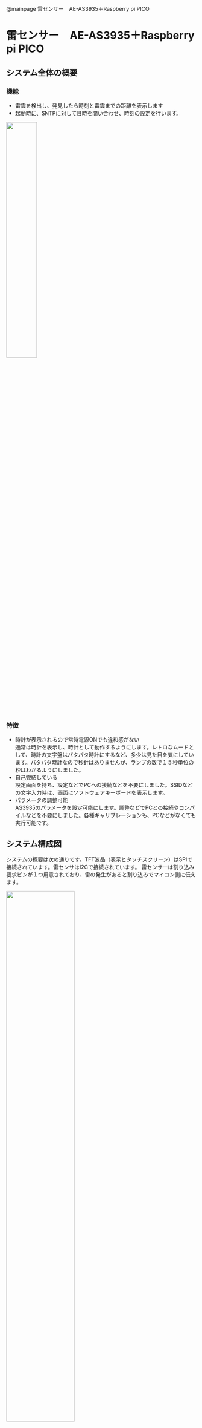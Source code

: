 @mainpage 雷センサー　AE-AS3935＋Raspberry pi PICO

# 雷センサー　AE-AS3935＋Raspberry pi PICO
## システム全体の概要

### 機能
- 雷雲を検出し、発見したら時刻と雷雲までの距離を表示します
- 起動時に、SNTPに対して日時を問い合わせ、時刻の設定を行います。


<img width=40% src="https://qiita-image-store.s3.ap-northeast-1.amazonaws.com/0/2096509/399d4dba-28ba-48a6-8d24-44e05f9e788f.png">


### 特徴
- 時計が表示されるので常時電源ONでも違和感がない<br>通常は時計を表示し、時計として動作するようにします。レトロなムードとして、時計の文字盤はパタパタ時計にするなど、多少は見た目を気にしています。パタパタ時計なので秒針はありませんが、ランプの数で１５秒単位の秒はわかるようにしました。
- 自己完結している<br>設定画面を持ち、設定などでPCへの接続などを不要にしました。SSIDなどの文字入力時は、画面にソフトウェアキーボードを表示します。
- パラメータの調整可能<br/>AS3935のパラメータを設定可能にします。調整などでPCとの接続やコンパイルなどを不要にしました。各種キャリブレーションも、PCなどがなくても実行可能です。

## システム構成図
システムの概要は次の通りです。TFT液晶（表示とタッチスクリーン）はSPIで接続されています。雷センサはI2Cで接続されています。
雷センサーは割り込み要求ピンが１つ用意されており、雷の発生があると割り込みでマイコン側に伝えます。

<img width=60% src="https://qiita-image-store.s3.ap-northeast-1.amazonaws.com/0/2096509/4f186b67-6f3e-4c35-bdfe-ffa1e0b886f7.png">


## ハードウェア

### AS-AE3935について

AS-AE3935は、AMS社のAS3935雷センサーICを搭載したモジュールで、雷の発生を検知し、雷雲までの距離や雷のエネルギーを推定できるデバイスです。秋月電子で販売されており、I2Cを使用して外部に情報を送信します。

主な特徴：
- 検出範囲：最大約40km先の雷を検知
- インターフェース：I²C（秋月電子のモジュールではSPIは未実装）
- 出力：雷検出時にIRQ信号を出力
- 電源電圧：2.4V〜5.5V
- 消費電流：待機時 約70μA、検出時 約350μA
- ノイズ除去機能：人工ノイズと自然雷を区別
- 距離推定：14段階で雷雲までの距離を出力

### 周辺回路について

今回のハードウェアは、Raspberry pi PICO Wをコントローラにして、[AE-AS3935](https://akizukidenshi.com/catalog/g/g108685/)と、ILI9341搭載の2.8インチSPITFT液晶、[MSP2807](https://akizukidenshi.com/catalog/g/g116265/)を使用した、雷センサーのプログラムです。

### 回路図とガーバーデータ

特筆するものはありません。Raspberry PI Picoにそのままポン付けしただけです。回路図ではI2Cに複数のデバイスを接続するためのピンソケットなどがありますが、実装する必要はありません。

<img width=80% src="https://qiita-image-store.s3.ap-northeast-1.amazonaws.com/0/2096509/7d333592-0fa3-4069-920b-c1761f75a544.png">

Kicadの回路図、ボードデータとガーバーデータは[githubのプロジェクトページ](https://github.com/HisayukiNomura/AS3935APP/tree/main/KiCad)からダウンロードできます。

今回はブレッドボードの次、テスト用の片面基板などは作成せず、最初から両面基板で作りJLCPCBに発注しました。ボードは、10cmx10cmで作ってあります。ガーバーデータを使用してそのままPCBを発注することもでき、価格は５枚で$10未満だと思います。　[githubのプロジェクトページ](https://github.com/HisayukiNomura/AS3935APP/tree/main/KiCad)には、Gerber.zip という名前で発注に使用したガーバーデータをアップロードしてあります。



### 使用部品

使用している部品は次の通りです。型番、価格などは秋月電子のものです。（この中には、開発に使用するPCや、デバッグプローブなどは含まれていません。

|名前|型番|個数|単価|備考|
|---|---|---|---|---|
|Raspberry pi PICOW|SC0918|1|￥1,200|PICO 2W も可だが、再コンパイル必要|
|TFT液晶|MSP2807|1|￥1,450||
|雷センサー|AE-AS3935|1|￥2,280||
|ピンヘッダ 1x40|PH-1x40SG|4|￥35||
|カーボン抵抗 3.3KΩ|CF25J3K3B|4|￥1.4|１００個140円を購入|
|積層セラミックコンデンサ 0.1μF|RDER72A104K1K1H03B|1|￥12|１０個120円を購入|
|タクトスイッチ|DTS-63-N-V-BLK(TS-0606-F-N-BLK|5|￥15|代替品(DTS-63-F-N-V-RED(TS-0606-F-N-Rなど)でも可|
|ZIFソケット 40ピン|ULO-ZS431-40P1G|1|￥250|なくても可|

PCBを発注すると、その代金もあわせて￥7,000円くらいあれば、おつりが来ます。

スペックから察するに、おそらく、[雷探くん](https://www.amazon.co.jp/%E6%97%A5%E8%BE%B0%E9%9B%BB%E6%A9%9F%E8%A3%BD%E4%BD%9C%E6%89%80-%E9%9B%B7%E6%8E%A2%E3%81%8F%E3%82%93-NTD-P01/dp/B07Y4YNK15) が、同じシステムで動いていると思われます。こちらは￥15,306します。雷をLEDとビープ音で知らせるようです。

・・・しまった、ブザーくらいつけられるようにしておけばよかった・・・


## ソフトウェアの導入

Raspberry PI に、[githubのbuildフォルダ](https://github.com/HisayukiNomura/AS3935APP/tree/main/build)にある、AS3935APP.uf2を書き込んでください。

デバッグプローブを使用しても、USBから書き込んでも構いません。

書き込みが終わったらソフトウェアが起動しますが、初期状態では正しく動作しません。起動が完了したら、タイトルバー部分をタップし、設定画面に入り、次の設定を変更してください。

- I2Cアドレス　デフォルトは３です。秋月電子のモジュールは、I２Cアドレスが０のものと、３のものがあります。使用しているモジュールにあわせて変更します。
- ネットワーク設定　WIFIを有効にし、SSIDとパスワードを環境にあわせて変更してください。

変更方法の詳細は、ソフトウェア詳細を参照してください。


# ソフトウェア詳細


## 使用しているライブラリ

**グラフィック液晶ライブラリ**
[Rapberry PI Pico 用　ILI9341 TFT液晶 日本語ライブラリ](https://qiita.com/BUBUBB/items/7c6777c04dedf01d7c3b)

## 使用方法

プログラムが起動すると、初期化画面⇒監視画面へと進みます。監視画面から操作を行うと設定画面に移行します。

### 初期化画面


起動すると、最初に初期化画面が表示され、初期化の状況が表示されます。初期化が終わると自動的に次に進みます。

初期化される項目は次の通りです。初期化中の状態を確認し、×がある場合には問題を確認してください。

1. AS3935
2. WIFI初期化
3. WIFI接続
4. タイムゾーン取得
5. AS3935 のキャリブレーション

初期化中に、スクリーンをタッチし続けると、設定を初期化できます。設定がわからなくなってしまった時などに使用します。

### 監視画面

監視画面では時計が表示されます。雷を検知すると、画面に時刻、発生源と雷雲までの概算距離が表示されます。
画面最上部の、Wifiアイコンをタップすると、設定画面に移動します。

<img width=80% src="https://qiita-image-store.s3.ap-northeast-1.amazonaws.com/0/2096509/040e4a44-a444-40cc-9fa9-7d1f8fbbc86a.png">


ここで表示される距離は実際に落雷があった場所までの距離示すものではありません。統計的に、雷雲の先端と現在位置の距離を算出したものです。

発生源は次のようになっています。
- なし　…　信号が存在しません。予期しない誤検出です。
- 雷　…　雷雲を検出しました。雷雲までの距離が表示されます。
- 距離超 …　雷雲を検出しましたが距離が遠すぎます。
- 距離０ …　雷雲を検出しましたが距離がゼロです。
- 誤信号 …　蛍光灯やモーターなどにより誤検出が発生しました。距離はーーーとなり表示されません。
- 雑音多 …　ノイズが多すぎて発生源を特定できません。NOISEFLR ノイズ下限水準を調整してください。


### 設定画面

#### メインメニュー

<img width=40% src="https://qiita-image-store.s3.ap-northeast-1.amazonaws.com/0/2096509/f57a2b36-7983-4cc3-881c-ad6f3cd15b01.png">

- システム設定　…　時刻表示や現在日時の設定を行います
- AS3935設定 …　AS3935の各種パラメータを変更します。変更した後は再起動が必要になります。
- ネットワーク設定 …　WIFIの設定を行います。
- タッチパネルの調整 …　タッチパネルのキャリブレーションを行います。タッチ位置がずれていると感じたときに調整を行ってください。


#### システム設定

<img width=40% src="https://qiita-image-store.s3.ap-northeast-1.amazonaws.com/0/2096509/6b1aabd6-7b43-413a-aeb0-049cb4e42355.png">


- 時刻表示　…　12H/24Hの切り替え。タップすると12時間表示と24時間表示が切り替わります。
- 日時　…　YYYYMMDDHHmmSS の形式で、現在時刻を指定します。たとえば2025/7/1 20:05:00 の場合、20250701200500　と入力します。
- デバッグ … ターミナル(TERM)となし(----)、を切り替えます。ターミナルを指定すると、実行状況がシリアル出力されます。シリアルポートはUART0で、GPIO0がTX、GPIO2がRX、ボーレートは115200です。

#### AS3935設定
ここでは、雷センサーに関する設定を行います。i2Cアドレスと読み込み方法の他は、主に雷センサーの感度調整や、ノイズの除去に関する設定です。


<img width=40% src="https://qiita-image-store.s3.ap-northeast-1.amazonaws.com/0/2096509/03eeb93d-9333-43c8-83b9-2e23e5471c86.png">


- I2C addr …　I2Cアドレスを指定します。１～３が指定できます。デフォルトは３です。秋月電子のAE-AS3935は初期ロットは０、後期ロットは３です。
- ReadMode …　Single/Blockが指定できます。デフォルトはSingleです。SingleはI2Cリードを必要な場所ごとに分けて発行します。Blockは、すべてのレジスタを一回の読み込みで読み込みます。どちらを指定しても結果は同じです。Singleリードで正しく読み込めない場合、ブロックリードを指定します。ブロックリードをサポートしていないデバイスの場合Singleを指定します。
- GAINBOOST …　AFE（アナログフロントエンド）のゲインブースト値を０～３１で指定します。デフォルトは１８（屋内）です。屋外で使用する場合は１４を指定します。
- NOISEFLR …　ノイズ下限水準（ノイズフロアレベル）を０～７で指定します。デフォルト値は２です。この値と、AFEゲインブースト値で、ノイズ下限水準値が決定します。（例えば、デフォルト値である２で、AFEゲインブーストが18のときは、62μVrms）ノイズ下限水準より高いノイズが検出されるとノイズレベルが高すぎて動作ができないという信号が発生します。画面には「雑音多」と表示されます
- WATCHDOG … ウオッチドッグ閾値を０～１０で指定します。デフォルトは２です。ウオッチドックは、AFEが出力している検出信号を監視し、信号がウオッチドッグ閾値で指定された値を超えたら、その信号を検出モードに移行させます。検出モードでは、スパイクの除去などを行い、誤検出を排除します。<br>
ウオッチドッグ閾値を上げると、雑音などの誤検出に強くなりますが弱い雷の検出能力が下がります。<br>ウォッチドッグ閾値を下げると、ノイズの検出が増えますが逆に遠くの雷の検出能力が高くなります。
- MINLIGHT　…　雷の最小検出数を、１、５、９、１６で指定します。デフォルトは０です。雷の信号を検知しても、最新の１５分間以内にここで指定した数を超えないと、雷として検知しません。これは、人工的に発生するノイズによる誤警告を避けるための設定です。
- SPIKEREJ　…　スパイク除去設定を、０～１１で指定します。デフォルトは２です。
スパイク除去設定を上げると、雑音の除去が協力になり誤検出は減りますが、検出効率は下がります。<br>スパイク除去設定を下げると、雑音による誤検出が増えますが、検出効率は上がります。


#### ネットワーク設定
ここでは、WIFIに関する設定を行います。
<img width=40% src="https://qiita-image-store.s3.ap-northeast-1.amazonaws.com/0/2096509/44394bf2-6a63-4f09-90a6-0f074be494f1.png">

- WIFI …　有効/無効を切り替えます。デフォルトは有効です。無効にするとネットワーク機能が動作しなくなります。WIFIで接続エラーが出た場合、自動的にこの設定は「無効」に設定されます。
- SSID …　2.5GHzのSSIDを指定します。最大18文字です。
- PASSWORD　…　指定されたSSIDのパスワードです。


#### タッチパネルの調整
タッチパネルのタッチ位置と、実際にポイントされる位置がずれている場合、このメニューから調整します。

<img width=40% src="https://qiita-image-store.s3.ap-northeast-1.amazonaws.com/0/2096509/1cab0874-47c6-4ca5-b1b7-82cd664d75d9.png">


- タッチスクリーンの調整 …　タッチスクリーンの調整モードに入ります。調整モードに入ると終了するまで抜けることはできません。画面の左上、右上、右下、左下をそれぞれ１０回ずつタップします。タップした位置に丸が表示されます。調整モード中は以前の「ズレた状態」で動作しています。結果として、タップした丸も「ズレ」て表示されますが、気にせずにタップを続けてください。<br><img width=40% src="https://qiita-image-store.s3.ap-northeast-1.amazonaws.com/0/2096509/0f4cc66c-7cda-4e3a-bea7-5348516574b8.png"><br/>
- タッチスクリーンのテスト ... タッチスクリーンのテストモードに入ります。タッチした位置に丸が表示されます。タッチ位置の調整後などに使用し、ずれている場合タッチスクリーンの調整を行ってください。<br><img width=40% src="https://qiita-image-store.s3.ap-northeast-1.amazonaws.com/0/2096509/c0ba15f7-61a4-4cc2-907b-6ebae0364f5d.png">


### 設定画面での文字入力

設定画面は、タップすると順番に切り替わっていく項目のほか、スクリーンにキーボードが表示される入力項目もあります。

<img width=40% src="https://qiita-image-store.s3.ap-northeast-1.amazonaws.com/0/2096509/e889cac0-9138-445f-92e1-b26fe6bff0e9.png">



#### 文字入力
文字入力では、画面にQWERTY配列のキーボードが表示されます。また、入力する部分にはブロックの点滅（挿入モード）/下線（上書きモード）のカーソルが表示されます。カーソルの初期位置は文字列の末尾です。

**キーボードの切り替え**
キーボード右下にある、"aA@" と書かれたキーをタップすると、入力する文字を切り替えることができます。
<img src="https://qiita-image-store.s3.ap-northeast-1.amazonaws.com/0/2096509/533f0c6b-b863-475e-a02b-841c55ba0f5d.png">

**特殊キー**
キーボードにはいくつか特別な動作をするキーがあります。
- ENTERキー。曲がった矢印のキーです。入力内容を決定するときに使用します
- DELキー。カーソルのある位置の文字を削除し右側にある文字を詰めます
- BSキー。カーソルのある位置の前の文字を削除します
- ESCキー。入力を中止します
- INSキー。挿入モードと上書きモードを切り替えます
- 左右キー。カーソルを左右に移動させます


#### 数字入力

日時の入力や、AS3935のパラメータなど、数字だけを受け付ける場合、テンキーパッドが表示されます。<br><img src="https://qiita-image-store.s3.ap-northeast-1.amazonaws.com/0/2096509/30377611-5f61-4fde-b3fe-aa0a7025efab.png">

テンキーパッドが表示される場合、入力は常に上書きモードになり、カーソルは最初の１文字に配置されます。例えば、０２という値を０３にしたい場合、そのまま「０」「３」と値を上書き入力してください。






---

## ライセンス

本プログラムはMITライセンスおよびAdafruitライブラリのライセンスに準拠します。

---

